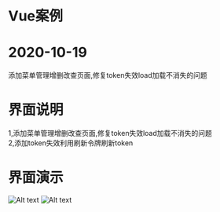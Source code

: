 # Vue案例
# 2020-10-19

添加菜单管理增删改查页面,修复token失效load加载不消失的问题

# 界面说明

1,添加菜单管理增删改查页面,修复token失效load加载不消失的问题  
2,添加token失效利用刷新令牌刷新token

# 界面演示
![Alt text](https://github.com/zt199510/PermissionVue/blob/master/READEMEImg/login.png)
![Alt text](https://github.com/zt199510/PermissionVue/blob/master/READEMEImg/system.png)